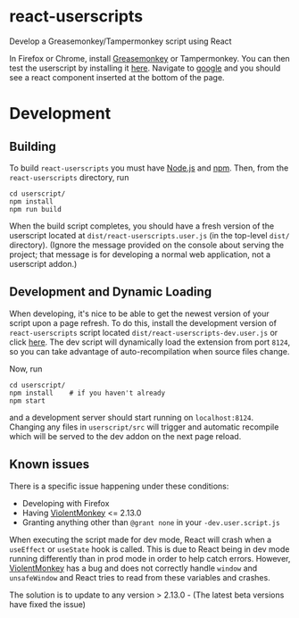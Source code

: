 <!-- TODO -->
<!-- 添加功能说明，保留插件的开发指南 -->

# react-userscripts
Develop a Greasemonkey/Tampermonkey script using React

In Firefox or Chrome, install [Greasemonkey](https://addons.mozilla.org/en-CA/firefox/addon/greasemonkey/) or Tampermonkey.
You can then test the userscript by installing it [here](https://github.com/siefkenj/react-userscripts/raw/master/dist/react-userscripts.user.js).
Navigate to [google](https://www.google.com) and you should see a react component inserted at the bottom of the page.

# Development

## Building

To build `react-userscripts` you must have [Node.js](https://nodejs.org/en/download/) and [npm](https://docs.npmjs.com/downloading-and-installing-node-js-and-npm).
Then, from the `react-userscripts` directory, run

```
cd userscript/
npm install
npm run build
```

When the build script completes, you should have a fresh version of the userscript located at `dist/react-userscripts.user.js`
(in the top-level `dist/` directory). (Ignore the message provided on the console about serving the project; that message is for
developing a normal web application, not a userscript addon.)

## Development and Dynamic Loading

When developing, it's nice to be able to get the newest version of your script upon a page
refresh. To do this, install the development version of `react-userscripts` script located
`dist/react-userscripts-dev.user.js` or click [here](https://github.com/siefkenj/react-userscripts/raw/master/dist/react-userscripts-dev.user.js).
The dev script will dynamically load the extension from port `8124`, so you can take advantage of
auto-recompilation when source files change.

Now, run

```
cd userscript/
npm install    # if you haven't already
npm start
```

and a development server should start running on `localhost:8124`. Changing any files in `userscript/src` will trigger
and automatic recompile which will be served to the dev addon on the next page reload.

## Known issues

There is a specific issue happening under these conditions:
* Developing with Firefox
* Having [ViolentMonkey](https://github.com/violentmonkey/violentmonkey) <= 2.13.0
* Granting anything other than `@grant none` in your `-dev.user.script.js`

When executing the script made for dev mode, React will crash when a `useEffect` or `useState` hook is called. This is due to React being in dev mode running differently than in prod mode in order to help catch errors.
However, [ViolentMonkey](https://github.com/violentmonkey/violentmonkey) has a bug and does not correctly handle `window` and `unsafeWindow` and React tries to read from these variables and crashes.

The solution is to update to any version > 2.13.0 - (The latest beta versions have fixed the issue)
